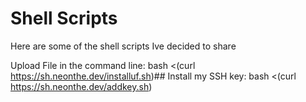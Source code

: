 # Shell Scripts
Here are some of the shell scripts Ive decided to share

Upload File in the command line: bash <(curl https://sh.neonthe.dev/installuf.sh)##
Install my SSH key: bash <(curl https://sh.neonthe.dev/addkey.sh)
